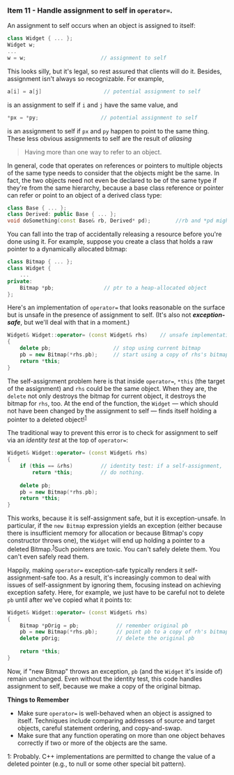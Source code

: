 ### Item 11 - Handle assignment to self in `operator=`.
An assignment to self occurs when an object is assigned to itself:
```C++
class Widget { ... };
Widget w;
...
w = w;                        // assignment to self
```
This looks silly, but it's legal, so rest assured that clients will do it. Besides, assignment isn't always so recognizable. For example,
```C++
a[i] = a[j]                    // potential assignment to self
```
is an assignment to self if `i` and `j` have the same value, and
```C++
*px = *py;                    // potential assignment to self
```
is an assignment to self if `px` and `py` happen to point to the same thing. These less obvious assignments to self are the result of _aliasing_
> Having more than one way to refer to an object.

In general, code that operates on references or pointers to multiple objects of the same type needs to consider that the objects might be the same. In fact, the two objects need not even be declared to be of the same type if they're from the same hierarchy, because a base class reference or pointer can refer or point to an object of a derived class type:
```C++
class Base { ... };
class Derived: public Base { ... };
void doSomething(const Base& rb, Derived* pd);        //rb and *pd might actually be the same object,
```
You can fall into the trap of accidentally releasing a resource before you're done using it. For example, suppose you create a class that holds a raw pointer to a dynamically allocated bitmap:
```C++
class Bitmap { ... };
class Widget {
    ...
private:
    Bitmap *pb;                // ptr to a heap-allocated object
};
```
Here's an implementation of `operator=` that looks reasonable on the surface but is unsafe in the presence of assignment to self. (It's also not **_exception-safe_**, but we'll deal with that in a moment.)
```C++
Widget& Widget::operator= (const Widget& rhs)    // unsafe implementation of operator=
{
    delete pb;                    // stop using current bitmap
    pb = new Bitmap(*rhs.pb);     // start using a copy of rhs's bitmap
    return *this;
}
```
The self-assignment problem here is that inside `operator=`, `*this` (the target of the assignment) and `rhs` could be the same object. When they are, the `delete` not only destroys the bitmap for current object, it destroys the bitmap for `rhs`, too. At the end of the function, the `Widget` — which should not have been changed by the assignment to self — finds itself holding a pointer to a deleted object!<sup>[1](#myfootnote1)</sup>

The traditional way to prevent this error is to check for assignment to self via an _identity test_ at the top of `operator=`:
```C++
Widget& Widget::operator= (const Widget& rhs)
{
    if (this == &rhs)         // identity test: if a self-assignment,
        return *this;         // do nothing.
        
    delete pb;
    pb = new Bitmap(*rhs.pb);
    return *this;
}
```
This works, because it is self-assignment safe, but it is exception-unsafe. In particular, if the `new Bitmap` expression yields an exception (either because there is insufficient memory for allocation or because Bitmap's copy constructor throws one), the `Widget` will end up holding a pointer to a deleted Bitmap.<sup>[1](#myfootnote1)</sup>Such pointers are toxic. You can't safely delete them. You can't even safely read them.

Happily, making `operator=` exception-safe typically renders it self-assignment-safe too. As a result, it's increasingly common to deal with issues of self-assignment by ignoring them, focusing instead on achieving exception safety. Here, for example, we just have to be careful not to delete `pb` until after we've copied what it points to:
```C++
Widget& Widget::operator= (const Widget& rhs)
{
    Bitmap *pOrig = pb;            // remember original pb
    pb = new Bitmap(*rhs.pb);      // point pb to a copy of rh's bitmap
    delete pOrig;                  // delete the original pb
    
    return *this;
}
```
Now, if "new Bitmap" throws an exception, `pb` (and the `Widget` it's inside of) remain unchanged. Even without the identity test, this code handles assignment to self, because we make a copy of the original bitmap.

**Things to Remember**
* Make sure `operator=` is well-behaved when an object is assigned to itself. Techniques include comparing addresses of source and target objects, careful statement ordering, and copy-and-swap.
* Make sure that any function operating on more than one object behaves correctly if two or more of the objects are the same.

<a name="myfootnote1">1</a>: Probably. C++ implementations are permitted to change the value of a deleted pointer (e.g., to null or some other special bit pattern).






